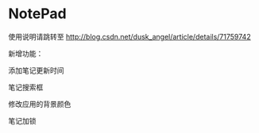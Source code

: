 # NotePad
 使用说明请跳转至 http://blog.csdn.net/dusk_angel/article/details/71759742
 
 新增功能：
 
 添加笔记更新时间
 
 笔记搜索框
 
 修改应用的背景颜色
 
 笔记加锁
 
 
 
